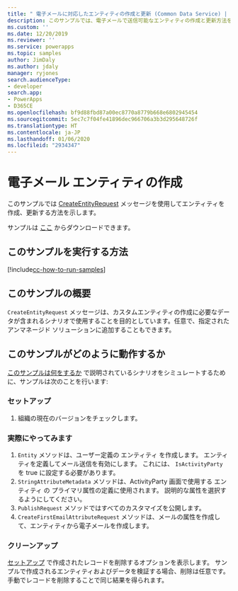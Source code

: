 ```yaml
---
title: " 電子メールに対応したエンティティの作成と更新 (Common Data Service) | Microsoft Docs"
description: このサンプルでは、電子メールで送信可能なエンティティの作成と更新方法を示します。
ms.custom: ''
ms.date: 12/20/2019
ms.reviewer: ''
ms.service: powerapps
ms.topic: samples
author: JimDaly
ms.author: jdaly
manager: ryjones
search.audienceType:
- developer
search.app:
- PowerApps
- D365CE
ms.openlocfilehash: bf9d88fbd87a00ec8770a8779b668e6802945454
ms.sourcegitcommit: 5ec7c7f04fe41896dec966706a3b3d295648726f
ms.translationtype: HT
ms.contentlocale: ja-JP
ms.lasthandoff: 01/06/2020
ms.locfileid: "2934347"
---
```

# <a name="create-an-email-entity"></a>電子メール エンティティの作成

このサンプルでは [CreateEntityRequest](https://docs.microsoft.com/dotnet/api/microsoft.xrm.sdk.messages.createentityrequest?view=dynamics-general-ce-9) メッセージを使用してエンティティを作成、更新する方法を示します。

サンプルは [ここ](https://github.com/microsoft/PowerApps-Samples/tree/master/cds/orgsvc/C%23/CreateUpdateEmailableEntity) からダウンロードできます。

## <a name="how-to-run-this-sample"></a>このサンプルを実行する方法

[!include[cc-how-to-run-samples](../../includes/cc-how-to-run-samples.md)]

## <a name="what-this-sample-does"></a>このサンプルの概要

`CreateEntityRequest` メッセージは、カスタムエンティティの作成に必要なデータが含まれるシナリオで使用することを目的としています。任意で、指定されたアンマネージド ソリューションに追加することもできます。

## <a name="how-this-sample-works"></a>このサンプルがどのように動作するか

[このサンプルは何をするか](#what-this-sample-does) で説明されているシナリオをシミュレートするために、サンプルは次のことを行います:

### <a name="setup"></a>セットアップ

1. 組織の現在のバージョンをチェックします。

### <a name="demonstrate"></a>実際にやってみます

1. `Entity` メソッドは、ユーザー定義の エンティティ を作成します。 エンティティを定義してメール送信を有効にします。 これには、 `IsActivityParty` を true に設定する必要があります。
2. `StringAttributeMetadata` メソッドは、ActivityParty 画面で使用する エンティティ の プライマリ属性の定義に使用されます。 説明的な属性を選択するようにしてください。
3. `PublishRequest` メソッドではすべてのカスタマイズを公開します。
4. `CreateFirstEmailAttributeRequest` メソッドは、メールの属性を作成して、エンティティから電子メールを作成します。

### <a name="clean-up"></a>クリーンアップ

[セットアップ](#setup) で作成されたレコードを削除するオプションを表示します。 サンプルで作成されるエンティティおよびデータを検証する場合、削除は任意です。 手動でレコードを削除することで同じ結果を得られます。

